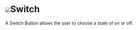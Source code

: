 # ![](/assets/touchcolor.png)Switch

A Switch Button allows the user to choose a state of on or off.
